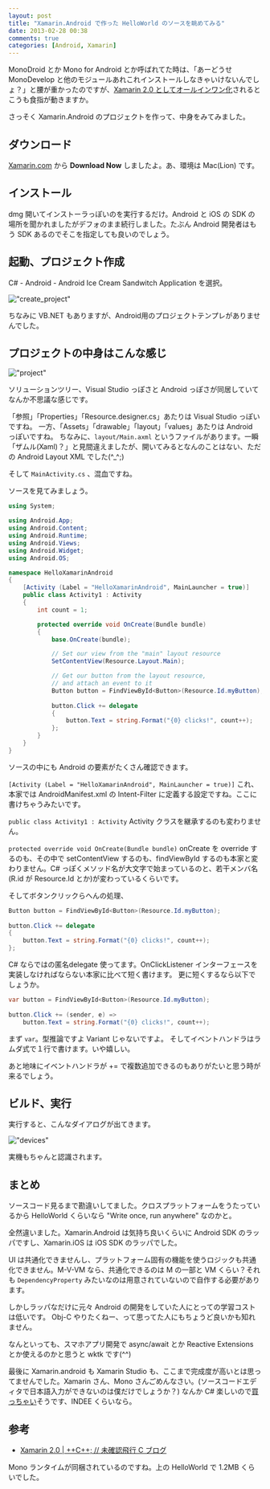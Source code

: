 ```yaml
---
layout: post
title: "Xamarin.Android で作った HelloWorld のソースを眺めてみる"
date: 2013-02-28 00:38
comments: true
categories: [Android, Xamarin]
---
```

MonoDroid とか Mono for Android とか呼ばれてた時は、「あーどうせ MonoDevelop と他のモジュールあれこれインストールしなきゃいけないんでしょ？」と腰が重かったのですが、[Xamarin 2.0 としてオールインワン化](http://www.forest.impress.co.jp/docs/news/20130221_588816.html)されるとこうも食指が動きますか。

<!-- more -->

さっそく Xamarin.Android のプロジェクトを作って、中身をみてみました。

## ダウンロード
[Xamarin.com](http://xamarin.com/) から **Download Now** しましたよ。あ、環境は Mac(Lion) です。

## インストール
dmg 開いてインストーラっぽいのを実行するだけ。Android と iOS の SDK の場所を聞かれましたがデフォのまま続行しました。たぶん Android 開発者はもう SDK あるのでそこを指定しても良いのでしょう。

## 起動、プロジェクト作成

C# - Android - Android Ice Cream Sandwitch Application を選択。

!["create_project"](https://dl.dropbox.com/u/264530/qiita/xamarin_create_project.png)

ちなみに VB.NET もありますが、Android用のプロジェクトテンプレがありませんでした。

## プロジェクトの中身はこんな感じ

!["project"](https://dl.dropbox.com/u/264530/qiita/xamarin_helloworld.png)

ソリューションツリー、Visual Studio っぽさと Android っぽさが同居していてなんか不思議な感じです。

「参照」「Properties」「Resource.designer.cs」あたりは Visual Studio っぽいですね。
一方、「Assets」「drawable」「layout」「values」あたりは Android っぽいですね。
ちなみに、``layout/Main.axml`` というファイルがあります。一瞬「ザムル(Xaml)？」と見間違えましたが、開いてみるとなんのことはない、ただの Android Layout XML でした(^_^;)

そして ``MainActivity.cs`` 、混血ですね。

ソースを見てみましょう。

```c# MainActivity.cs
using System;

using Android.App;
using Android.Content;
using Android.Runtime;
using Android.Views;
using Android.Widget;
using Android.OS;

namespace HelloXamarinAndroid
{
    [Activity (Label = "HelloXamarinAndroid", MainLauncher = true)]
    public class Activity1 : Activity
    {
        int count = 1;

        protected override void OnCreate(Bundle bundle)
        {
            base.OnCreate(bundle);

            // Set our view from the "main" layout resource
            SetContentView(Resource.Layout.Main);

            // Get our button from the layout resource,
            // and attach an event to it
            Button button = FindViewById<Button>(Resource.Id.myButton);
			
            button.Click += delegate
            {
                button.Text = string.Format("{0} clicks!", count++);
            };
        }
    }
}
```

ソースの中にも Android の要素がたくさん確認できます。

``[Activity (Label = "HelloXamarinAndroid", MainLauncher = true)]``
これ、本家では AndroidManifest.xml の Intent-Filter に定義する設定ですね。ここに書けちゃうみたいです。

``public class Activity1 : Activity``
Activity クラスを継承するのも変わりません。

``protected override void OnCreate(Bundle bundle)``
onCreate を override するのも、その中で setContentView するのも、findViewById するのも本家と変わりません。C# っぽくメソッド名が大文字で始まっているのと、若干メンバ名(R.id が Resource.Id とか)が変わっているくらいです。

そしてボタンクリックらへんの処理、

```c#
Button button = FindViewById<Button>(Resource.Id.myButton);
			
button.Click += delegate
{
    button.Text = string.Format("{0} clicks!", count++);
};
```

C# ならではの匿名delegate 使ってます。OnClickListener インターフェースを実装しなければならない本家に比べて短く書けます。
更に短くするなら以下でしょうか。

```c#
var button = FindViewById<Button>(Resource.Id.myButton);
            
button.Click += (sender, e) => 
    button.Text = string.Format("{0} clicks!", count++);
```

まず ``var``。型推論ですよ Variant じゃないですよ。
そしてイベントハンドラはラムダ式で１行で書けます。いや嬉しい。

あと地味にイベントハンドラが += で複数追加できるのもありがたいと思う時が来るでしょう。

## ビルド、実行
実行すると、こんなダイアログが出てきます。

!["devices"](https://dl.dropbox.com/u/264530/qiita/xamarin_device_select.png)

実機もちゃんと認識されます。

## まとめ
ソースコード見るまで勘違いしてました。クロスプラットフォームをうたっているから HelloWorld くらいなら "Write once, run anywhere" なのかと。

全然違いました。Xamarin.Android は気持ち良いくらいに Android SDK のラッパですし、Xamarin.iOS は iOS SDK のラッパでした。

UI は共通化できませんし、プラットフォーム固有の機能を使うロジックも共通化できません。M-V-VM なら、共通化できるのは M の一部と VM くらい？それも ``DependencyProperty`` みたいなのは用意されていないので自作する必要があります。

しかしラッパなだけに元々 Android の開発をしていた人にとっての学習コストは低いです。
Obj-C やりたくねー、って思ってた人にもちょうど良いかも知れません。

なんといっても、スマホアプリ開発で async/await とか Reactive Extensions とか使えるのかと思うと wktk です(^^)

最後に Xamarin.android も Xamarin Studio も、ここまで完成度が高いとは思ってませんでした。Xamarin さん、Mono さんごめんなさい。(ソースコードエディタで日本語入力ができないのは僕だけでしょうか？)
なんか C# 楽しいので[買っちゃい](https://store.xamarin.com/)そうです、INDEE くらいなら。

## 参考

* [Xamarin 2.0 | ++C++; // 未確認飛行 C ブログ](http://ufcpp.wordpress.com/2013/02/24/xamarin-2-0/)

Mono ランタイムが同梱されているのですね。上の HelloWorld で 1.2MB くらいでした。